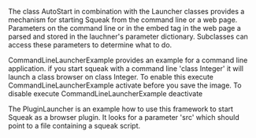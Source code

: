The class AutoStart in combination with the Launcher classes provides a mechanism for starting Squeak from the command line or a web page. Parameters on the command line or in the embed tag in the web page a parsed and stored in the lauchner's parameter dictionary.
Subclasses can access these parameters to determine what to do.

CommandLineLauncherExample provides an example for a command line application. if you start squeak with a command line 'class Integer' it will launch a class browser on class Integer.
To enable this execute
CommandLineLauncherExample activate
before you save the image.
To disable execute
CommandLineLauncherExample deactivate

The PluginLauncher is an example how to use this framework to start Squeak as a browser plugin. It looks for a parameter 'src' which should point to a file containing a squeak script.